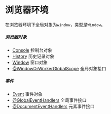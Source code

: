 # 浏览器环境

在浏览器环境下全局对象为`window`，类型是`Window`。

##### 浏览器对象

- [Console](Console.md) 控制台对象
- [History](History.md) 历史记录对象
- [Window](Window.md) 窗口对象
- [@WindowOrWorkerGlobalScope](WindowOrWorkerGlobalScope) 全局对象接口

##### 事件

- [Event](Event.md) 事件对象
- [@GlobalEventHandlers](GlobalEventHandlers) 全局事件接口
- [@DocumentEventHandlers](DocumentEventHandlers) 元素事件接口